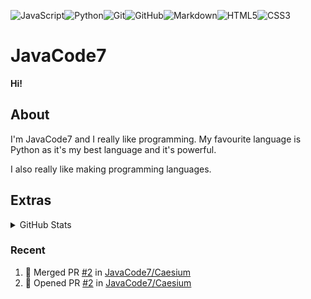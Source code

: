 <img alt="JavaScript" src="https://img.shields.io/badge/javascript%20-%23323330.svg?&style=for-the-badge&logo=javascript&logoColor=%23F7DF1E"/><img alt="Python" src="https://img.shields.io/badge/python%20-%2314354C.svg?&style=for-the-badge&logo=python&logoColor=white"/><img alt="Git" src="https://img.shields.io/badge/git%20-%23F05033.svg?&style=for-the-badge&logo=git&logoColor=white"/><img alt="GitHub" src="https://img.shields.io/badge/github%20-%23121011.svg?&style=for-the-badge&logo=github&logoColor=white"/><img alt="Markdown" src="https://img.shields.io/badge/markdown-%23000000.svg?&style=for-the-badge&logo=markdown&logoColor=white"/><img alt="HTML5" src="https://img.shields.io/badge/html5%20-%23E34F26.svg?&style=for-the-badge&logo=html5&logoColor=white"/><img alt="CSS3" src="https://img.shields.io/badge/css3%20-%231572B6.svg?&style=for-the-badge&logo=css3&logoColor=white"/>

# JavaCode7
**Hi!**
 
## About

I'm JavaCode7 and I really like programming. My favourite language is Python as it's my best language and it's powerful.

I also really like making programming languages.

## Extras

<details>
  <summary>GitHub Stats</summary>
  
![Anurag's github stats](https://github-readme-stats.vercel.app/api?username=JavaCode7&show_icons=true&theme=dark)
<br>
<br>
![Top Langs](https://github-readme-stats.vercel.app/api/top-langs/?username=JavaCode7&langs_count=10&theme=dark)

</details>

### Recent

<!--START_SECTION:activity-->
1. 🎉 Merged PR [#2](https://github.com/JavaCode7/Caesium/pull/2) in [JavaCode7/Caesium](https://github.com/JavaCode7/Caesium)
2. 💪 Opened PR [#2](https://github.com/JavaCode7/Caesium/pull/2) in [JavaCode7/Caesium](https://github.com/JavaCode7/Caesium)
<!--END_SECTION:activity-->
